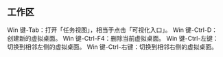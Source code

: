 ## 工作区
Win 键-Tab：打开「任务视图」，相当于点击「可视化入口」。
Win 键-Ctrl-D：创建新的虚拟桌面。
Win 键-Ctrl-F4：删除当前虚拟桌面。
Win 键-Ctrl-左键：切换到相邻左侧的虚拟桌面。
Win 键-Ctrl-右键：切换到相邻右侧的虚拟桌面。

